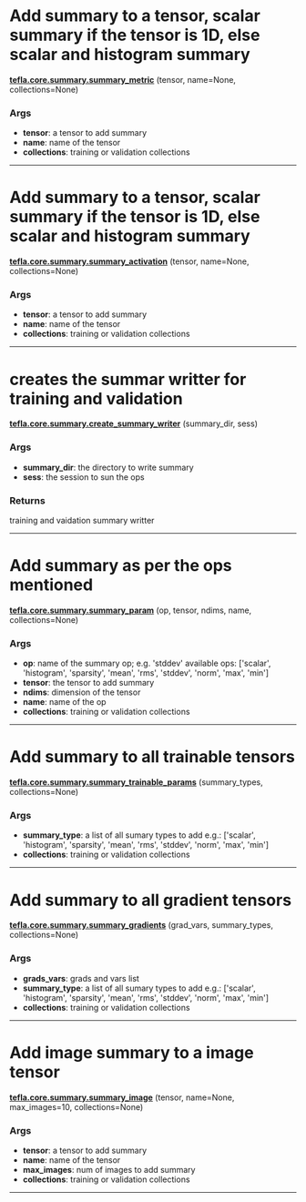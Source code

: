 # Add summary to a tensor, scalar summary if the tensor is 1D, else scalar and histogram summary

<span class="extra_h1"><span style="color:black;"><a href=https://github.com/n3011/tefla/blob/master/tefla/core/summary.py#L19 target="_blank"><b>tefla.core.summary.summary_metric</b></a></span>  (tensor,  name=None,  collections=None)</span>

<h3>Args</h3>


 - **tensor**: a tensor to add summary
 - **name**: name of the tensor
 - **collections**: training or validation collections

 ---------- 

# Add summary to a tensor, scalar summary if the tensor is 1D, else  scalar and histogram summary

<span class="extra_h1"><span style="color:black;"><a href=https://github.com/n3011/tefla/blob/master/tefla/core/summary.py#L38 target="_blank"><b>tefla.core.summary.summary_activation</b></a></span>  (tensor,  name=None,  collections=None)</span>

<h3>Args</h3>


 - **tensor**: a tensor to add summary
 - **name**: name of the tensor
 - **collections**: training or validation collections

 ---------- 

# creates the summar writter for training and validation

<span class="extra_h1"><span style="color:black;"><a href=https://github.com/n3011/tefla/blob/master/tefla/core/summary.py#L58 target="_blank"><b>tefla.core.summary.create_summary_writer</b></a></span>  (summary_dir,  sess)</span>

<h3>Args</h3>


 - **summary_dir**: the directory to write summary
 - **sess**: the session to sun the ops

<h3>Returns</h3>


training and vaidation summary writter

 ---------- 

# Add summary as per the ops mentioned

<span class="extra_h1"><span style="color:black;"><a href=https://github.com/n3011/tefla/blob/master/tefla/core/summary.py#L81 target="_blank"><b>tefla.core.summary.summary_param</b></a></span>  (op,  tensor,  ndims,  name,  collections=None)</span>

<h3>Args</h3>


 - **op**: name of the summary op; e.g. 'stddev'
available ops: ['scalar', 'histogram', 'sparsity', 'mean', 'rms', 'stddev', 'norm', 'max', 'min']
 - **tensor**: the tensor to add summary
 - **ndims**: dimension of the tensor
 - **name**: name of the op
 - **collections**: training or validation collections

 ---------- 

# Add summary to all trainable tensors

<span class="extra_h1"><span style="color:black;"><a href=https://github.com/n3011/tefla/blob/master/tefla/core/summary.py#L106 target="_blank"><b>tefla.core.summary.summary_trainable_params</b></a></span>  (summary_types,  collections=None)</span>

<h3>Args</h3>


 - **summary_type**: a list of all sumary types to add
e.g.: ['scalar', 'histogram', 'sparsity', 'mean', 'rms', 'stddev', 'norm', 'max', 'min']
 - **collections**: training or validation collections

 ---------- 

# Add summary to all gradient tensors

<span class="extra_h1"><span style="color:black;"><a href=https://github.com/n3011/tefla/blob/master/tefla/core/summary.py#L125 target="_blank"><b>tefla.core.summary.summary_gradients</b></a></span>  (grad_vars,  summary_types,  collections=None)</span>

<h3>Args</h3>


 - **grads_vars**: grads and vars list
 - **summary_type**: a list of all sumary types to add
e.g.: ['scalar', 'histogram', 'sparsity', 'mean', 'rms', 'stddev', 'norm', 'max', 'min']
 - **collections**: training or validation collections

 ---------- 

# Add image summary to a image tensor

<span class="extra_h1"><span style="color:black;"><a href=https://github.com/n3011/tefla/blob/master/tefla/core/summary.py#L148 target="_blank"><b>tefla.core.summary.summary_image</b></a></span>  (tensor,  name=None,  max_images=10,  collections=None)</span>

<h3>Args</h3>


 - **tensor**: a tensor to add summary
 - **name**: name of the tensor
 - **max_images**: num of images to add summary
 - **collections**: training or validation collections

 ---------- 

